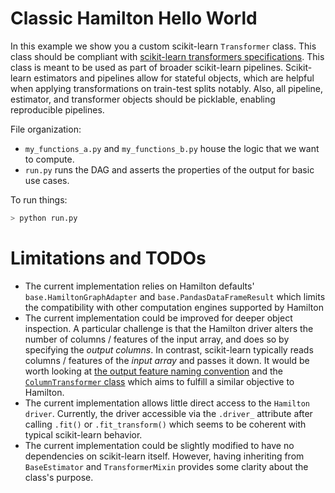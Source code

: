 # Classic Hamilton Hello World

In this example we show you a custom scikit-learn `Transformer` class. This class should be compliant with [scikit-learn transformers specifications](https://scikit-learn.org/stable/developers/develop.html). This class is meant to be used as part of broader scikit-learn pipelines. Scikit-learn estimators and pipelines allow for stateful objects, which are helpful when applying transformations on train-test splits notably. Also, all pipeline, estimator, and transformer objects should be picklable, enabling reproducible pipelines.

File organization:

* `my_functions_a.py` and `my_functions_b.py` house the logic that we want to compute.
* `run.py` runs the DAG and asserts the properties of the output for basic use cases.

To run things:
```bash
> python run.py
```

# Limitations and TODOs
- The current implementation relies on Hamilton defaults' `base.HamiltonGraphAdapter` and `base.PandasDataFrameResult` which limits the compatibility with other computation engines supported by Hamilton
- The current implementation could be improved for deeper object inspection. A particular challenge is that the Hamilton driver alters the number of columns / features of the input array, and does so by specifying the *output columns*. In contrast, scikit-learn typically reads columns / features of the *input array* and passes it down. It would be worth looking at [the output feature naming convention](https://scikit-learn.org/stable/developers/develop.html#developer-api-for-set-output) and the [`ColumnTransformer` class](https://scikit-learn.org/stable/modules/generated/sklearn.compose.ColumnTransformer.html#sklearn.compose.ColumnTransformer) which aims to fulfill a similar objective to Hamilton.
- The current implementation allows little direct access to the `Hamilton driver`. Currently, the driver accessible via the `.driver_` attribute after calling `.fit()` or `.fit_transform()` which seems to be coherent with typical scikit-learn behavior.
- The current implementation could be slightly modified to have no dependencies on scikit-learn itself. However, having inheriting from `BaseEstimator` and `TransformerMixin` provides some clarity about the class's purpose.
